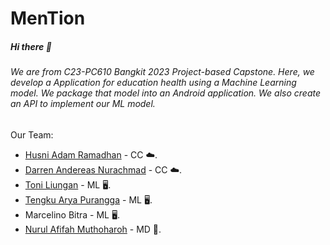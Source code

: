 # MenTion 

##### Hi there 👋
###### We are from C23-PC610 Bangkit 2023 Project-based Capstone. Here, we develop a Application for education health using a Machine Learning model. We package that model into an Android application. We also create an API to implement our ML model.
Our Team:
* [Husni Adam Ramadhan](https://github.com/husniadamramadhan) - CC ☁️.
* [Darren Andereas Nurachmad](https://github.com/andereasdarren12) - CC ☁️.
* [Toni Liungan](https://github.com/RazorTetra) - ML 🖥️.
* [Tengku Arya Purangga](https://github.com/aryapurangga) - ML 🖥️.
* Marcelino Bitra - ML 🖥️.
* [Nurul Afifah Muthoharoh](https://github.com/nurulafifahmuthoharoh) - MD 📱.
<!--

**Here are some ideas to get you started:**

🙋‍♀️ A short introduction - what is your organization all about?
🌈 Contribution guidelines - how can the community get involved?
👩‍💻 Useful resources - where can the community find your docs? Is there anything else the community should know?
🍿 Fun facts - what does your team eat for breakfast?
🧙 Remember, you can do mighty things with the power of [Markdown](https://docs.github.com/github/writing-on-github/getting-started-with-writing-and-formatting-on-github/basic-writing-and-formatting-syntax)
-->
